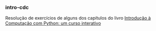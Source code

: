 ### intro-cdc

Resolução de exercícios de alguns dos capítulos do livro [Introdução à Computação com Python: um curso interativo](https://panda.ime.usp.br/cc110/static/cc110/index.html)
